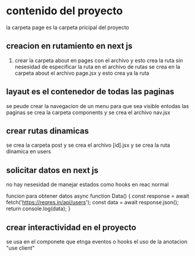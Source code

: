 # contenido del proyecto
la carpeta page es la carpeta pricipal del proyecto

## creacion  en rutamiento en next js
1. crear la carpeta  about en pages
con el archivo y esto crea la ruta sin nesesidad de especificar la ruta en el archivo de rutas  se crea  en la carpeta about el archivo page.jsx y esto crea ya la ruta 

## layaut es el contenedor de todas las paginas 
se peude crear la navegacion  de un menu para que sea visible entodas las paginas
se crea la carpeta components y se crea el archivo nav.jsx 

## crear  rutas dinamicas
se crea la carpeta post y se crea el archivo [id].jsx y se crea la ruta dinamica en users

## solicitar datos en next js 

no hay nesesidad de manejar estados como hooks en reac normal

funcion para obtener datos 
async function Data() {
  const response = await fetch('https://reqres.in/api/users');
  const data = await response.json();
  return console.log(data);
}

## crear  interactividad en el proyecto
se usa en el componete que etnga eventos o hooks el uso  de la anotacion  
"use client"